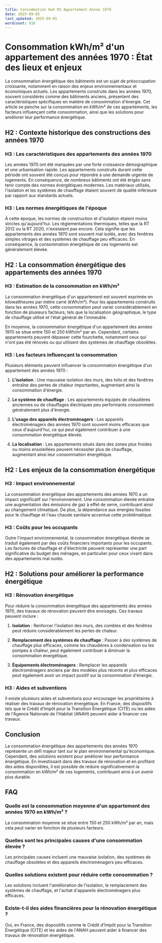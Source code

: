 ```yaml
---
title: Consommation Kwh M2 Appartement Annee 1970
date: 2025-09-05
last_updated: 2025-09-05
wordcount: 916
---
```


# Consommation kWh/m² d'un appartement des années 1970 : État des lieux et enjeux

La consommation énergétique des bâtiments est un sujet de préoccupation croissante, notamment en raison des enjeux environnementaux et économiques actuels. Les appartements construits dans les années 1970, souvent considérés comme des bâtiments anciens, présentent des caractéristiques spécifiques en matière de consommation d'énergie. Cet article se penche sur la consommation en kWh/m² de ces appartements, les facteurs influençant cette consommation, ainsi que les solutions pour améliorer leur performance énergétique.

## H2 : Contexte historique des constructions des années 1970

### H3 : Les caractéristiques des appartements des années 1970

Les années 1970 ont été marquées par une forte croissance démographique et une urbanisation rapide. Les appartements construits durant cette période ont souvent été conçus pour répondre à une demande urgente de logements. En conséquence, de nombreux bâtiments ont été érigés sans tenir compte des normes énergétiques modernes. Les matériaux utilisés, l'isolation et les systèmes de chauffage étaient souvent de qualité inférieure par rapport aux standards actuels.

### H3 : Les normes énergétiques de l'époque

À cette époque, les normes de construction et d'isolation étaient moins strictes qu'aujourd'hui. Les réglementations thermiques, telles que la RT 2012 ou la RT 2020, n'existaient pas encore. Cela signifie que les appartements des années 1970 sont souvent mal isolés, avec des fenêtres simples vitrages et des systèmes de chauffage peu efficaces. En conséquence, la consommation énergétique de ces logements est généralement élevée.

## H2 : La consommation énergétique des appartements des années 1970

### H3 : Estimation de la consommation en kWh/m²

La consommation énergétique d'un appartement est souvent exprimée en kilowattheures par mètre carré (kWh/m²). Pour les appartements construits dans les années 1970, cette consommation peut varier considérablement en fonction de plusieurs facteurs, tels que la localisation géographique, le type de chauffage utilisé et l'état général de l'immeuble.

En moyenne, la consommation énergétique d'un appartement des années 1970 se situe entre 150 et 250 kWh/m² par an. Cependant, certains appartements peuvent dépasser cette fourchette, notamment ceux qui n'ont pas été rénovés ou qui utilisent des systèmes de chauffage obsolètes.

### H3 : Les facteurs influençant la consommation

Plusieurs éléments peuvent influencer la consommation énergétique d'un appartement des années 1970 :

1. **L'isolation** : Une mauvaise isolation des murs, des toits et des fenêtres entraîne des pertes de chaleur importantes, augmentant ainsi la consommation d'énergie.
   
2. **Le système de chauffage** : Les appartements équipés de chaudières anciennes ou de chauffages électriques peu performants consomment généralement plus d'énergie.

3. **L'usage des appareils électroménagers** : Les appareils électroménagers des années 1970 sont souvent moins efficaces que ceux d'aujourd'hui, ce qui peut également contribuer à une consommation énergétique élevée.

4. **La localisation** : Les appartements situés dans des zones plus froides ou moins ensoleillées peuvent nécessiter plus de chauffage, augmentant ainsi leur consommation énergétique.

## H2 : Les enjeux de la consommation énergétique

### H3 : Impact environnemental

La consommation énergétique des appartements des années 1970 a un impact significatif sur l'environnement. Une consommation élevée entraîne une augmentation des émissions de gaz à effet de serre, contribuant ainsi au changement climatique. De plus, la dépendance aux énergies fossiles pour le chauffage et l'eau chaude sanitaire accentue cette problématique.

### H3 : Coûts pour les occupants

Outre l'impact environnemental, la consommation énergétique élevée se traduit également par des coûts financiers importants pour les occupants. Les factures de chauffage et d'électricité peuvent représenter une part significative du budget des ménages, en particulier pour ceux vivant dans des appartements mal isolés.

## H2 : Solutions pour améliorer la performance énergétique

### H3 : Rénovation énergétique

Pour réduire la consommation énergétique des appartements des années 1970, des travaux de rénovation peuvent être envisagés. Ces travaux peuvent inclure :

1. **Isolation** : Renforcer l'isolation des murs, des combles et des fenêtres peut réduire considérablement les pertes de chaleur.

2. **Remplacement des systèmes de chauffage** : Passer à des systèmes de chauffage plus efficaces, comme les chaudières à condensation ou les pompes à chaleur, peut également contribuer à diminuer la consommation énergétique.

3. **Équipements électroménagers** : Remplacer les appareils électroménagers anciens par des modèles plus récents et plus efficaces peut également avoir un impact positif sur la consommation d'énergie.

### H3 : Aides et subventions

Il existe plusieurs aides et subventions pour encourager les propriétaires à réaliser des travaux de rénovation énergétique. En France, des dispositifs tels que le Crédit d'Impôt pour la Transition Énergétique (CITE) ou les aides de l'Agence Nationale de l'Habitat (ANAH) peuvent aider à financer ces travaux.

## Conclusion

La consommation énergétique des appartements des années 1970 représente un défi majeur tant sur le plan environnemental qu'économique. Cependant, des solutions existent pour améliorer leur performance énergétique. En investissant dans des travaux de rénovation et en profitant des aides disponibles, il est possible de réduire significativement la consommation en kWh/m² de ces logements, contribuant ainsi à un avenir plus durable.

## FAQ

### Quelle est la consommation moyenne d'un appartement des années 1970 en kWh/m² ?

La consommation moyenne se situe entre 150 et 250 kWh/m² par an, mais cela peut varier en fonction de plusieurs facteurs.

### Quelles sont les principales causes d'une consommation élevée ?

Les principales causes incluent une mauvaise isolation, des systèmes de chauffage obsolètes et des appareils électroménagers peu efficaces.

### Quelles solutions existent pour réduire cette consommation ?

Les solutions incluent l'amélioration de l'isolation, le remplacement des systèmes de chauffage, et l'achat d'appareils électroménagers plus efficaces.

### Existe-t-il des aides financières pour la rénovation énergétique ?

Oui, en France, des dispositifs comme le Crédit d'Impôt pour la Transition Énergétique (CITE) et les aides de l'ANAH peuvent aider à financer des travaux de rénovation énergétique.